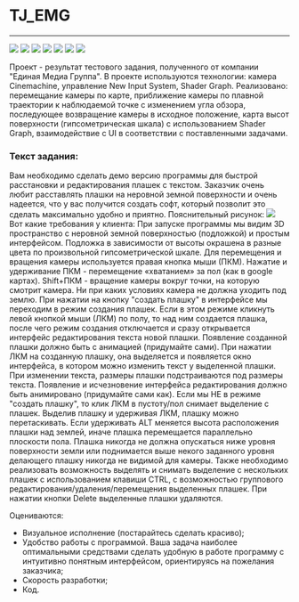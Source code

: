 # TJ_EMG
___

![](https://i.postimg.cc/26XbmkRS/112.png)
![](https://i.postimg.cc/7YBPfxK3/113.png) ![](https://i.postimg.cc/prpGCJtX/114.png)
![](https://i.postimg.cc/0273BZwb/115.png) ![](https://i.postimg.cc/QMdyV3nT/116.png)
![](https://i.postimg.cc/N0FdBx58/117.png) ![](https://i.postimg.cc/D0k6Qk55/118.png)

Проект - результат тестового задания, полученного от компании "Единая Медиа Группа".
В проекте используются технологии: камера Cinemachine, управление New Input System, Shader Graph. Реализовано: перемещание камеры по карте, приближение камеры по плавной траектории к наблюдаемой точке с изменением угла обзора, последующее возвращение камеры в исходное положение, карта высот поверхности (гипсометрическая шкала) с использованием Shader Graph, взаимодействие с UI в  соответствии с поставленными задачами. 

### Текст задания:
Вам необходимо сделать демо версию программы для быстрой расстановки и редактирования плашек с текстом.  Заказчик очень любит расставлять плашки на неровной земной поверхности и очень надеется, что у вас получится создать софт, который позволит это сделать максимально удобно и приятно. 
Пояснительный рисунок:
![](https://i.postimg.cc/FF2J1HqM/image.jpg)
Вот какие требования у клиента:
При запуске программы мы видим 3D пространство с неровной земной поверхностью (подложкой) и простым интерфейсом.
Подложка в зависимости от высоты окрашена в разные цвета по произвольной гипсометрической шкале.
Для перемещения и вращения камеры используется правая кнопка мыши (ПКМ). Нажатие и удерживание ПКМ - перемещение «хватанием» за пол (как в google картах). Shift+ПКМ - вращение камеры вокруг точки, на которую смотрит камера. Ни при каких условиях камера не должна уходить под землю.
При нажатии на кнопку "создать плашку" в интерфейсе мы переходим в режим создания плашек. Если в этом режиме кликнуть левой кнопкой мыши (ЛКМ) по полу, то над ним создается плашка, после чего режим создания отключается и сразу открывается интерфейс редактирования текста новой плашки.  Появление созданной плашки должно быть с анимацией (придумайте сами).
При нажатии ЛКМ на созданную плашку, она выделяется и появляется окно интерфейса, в котором можно изменить текст у выделенной плашки. При изменении текста, размеры плашки подстраиваются под размеры текста.  Появление и исчезновение интерфейса редактирования должно быть анимировано (придумайте сами как).
Если мы НЕ в режиме "создать плашку", то клик ЛКМ в пустоту/пол снимает выделение с плашек.
Выделив плашку и удерживая ЛКМ, плашку можно перетаскивать. Если удерживать ALT меняется высота расположения плашки над землей, иначе плашка перемещается параллельно плоскости пола. Плашка никогда не должна опускаться ниже уровня поверхности земли или поднимается выше некого заданного уровня делающего плашку никогда не видимой для камеры.
Также необходимо реализовать возможность выделять и снимать выделение с нескольких плашек с использованием клавиши CTRL, с возможностью группового редактирования/удаления/перемещения выделенных плашек.
При нажатии кнопки Delete  выделенные плашки удаляются.


Оцениваются:
- Визуальное исполнение (постарайтесь сделать красиво);
- Удобство работы с программой. Ваша задача наиболее оптимальными средствами сделать удобную в работе программу с интуитивно понятным интерфейсом, ориентируясь на пожелания заказчика;
- Скорость разработки;
- Код.